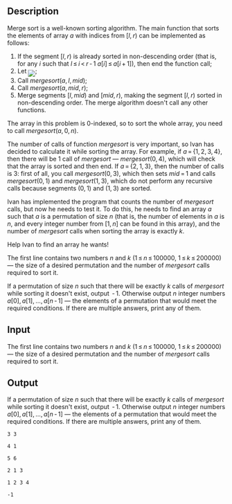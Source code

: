## Description

<div><p>Merge sort is a well-known sorting algorithm. The main function that sorts the elements of array <span class="tex-span"><i>a</i></span> with indices from <span class="tex-span">[<i>l</i>, <i>r</i>)</span> can be implemented as follows:</p><ol> <li> If the segment <span class="tex-span">[<i>l</i>, <i>r</i>)</span> is already sorted in non-descending order (that is, for any <span class="tex-span"><i>i</i></span> such that <span class="tex-span"><i>l</i> ≤ <i>i</i> &lt; <i>r</i> - 1</span> <span class="tex-span"><i>a</i>[<i>i</i>] ≤ <i>a</i>[<i>i</i> + 1]</span>), then end the function call; </li><li> Let <img align="middle" class="tex-formula" src="file://ZRLZYvZb.png" style="max-width: 100.0%;max-height: 100.0%;">; </li><li> Call <span class="tex-span"><i>mergesort</i>(<i>a</i>, <i>l</i>, <i>mid</i>)</span>; </li><li> Call <span class="tex-span"><i>mergesort</i>(<i>a</i>, <i>mid</i>, <i>r</i>)</span>; </li><li> Merge segments <span class="tex-span">[<i>l</i>, <i>mid</i>)</span> and <span class="tex-span">[<i>mid</i>, <i>r</i>)</span>, making the segment <span class="tex-span">[<i>l</i>, <i>r</i>)</span> sorted in non-descending order. The merge algorithm doesn't call any other functions. </li></ol><p>The array in this problem is <span class="tex-span">0</span>-indexed, so to sort the whole array, you need to call <span class="tex-span"><i>mergesort</i>(<i>a</i>, 0, <i>n</i>)</span>.</p><p>The number of calls of function <span class="tex-span"><i>mergesort</i></span> is very important, so Ivan has decided to calculate it while sorting the array. For example, if <span class="tex-span"><i>a</i> = {1, 2, 3, 4}</span>, then there will be <span class="tex-span">1</span> call of <span class="tex-span"><i>mergesort</i></span> — <span class="tex-span"><i>mergesort</i>(0, 4)</span>, which will check that the array is sorted and then end. If <span class="tex-span"><i>a</i> = {2, 1, 3}</span>, then the number of calls is <span class="tex-span">3</span>: first of all, you call <span class="tex-span"><i>mergesort</i>(0, 3)</span>, which then sets <span class="tex-span"><i>mid</i> = 1</span> and calls <span class="tex-span"><i>mergesort</i>(0, 1)</span> and <span class="tex-span"><i>mergesort</i>(1, 3)</span>, which do not perform any recursive calls because segments <span class="tex-span">(0, 1)</span> and <span class="tex-span">(1, 3)</span> are sorted.</p><p>Ivan has implemented the program that counts the number of <span class="tex-span"><i>mergesort</i></span> calls, but now he needs to test it. To do this, he needs to find an array <span class="tex-span"><i>a</i></span> such that <span class="tex-span"><i>a</i></span> is a permutation of size <span class="tex-span"><i>n</i></span> (that is, the number of elements in <span class="tex-span"><i>a</i></span> is <span class="tex-span"><i>n</i></span>, and every integer number from <span class="tex-span">[1, <i>n</i>]</span> can be found in this array), and the number of <span class="tex-span"><i>mergesort</i></span> calls when sorting the array is exactly <span class="tex-span"><i>k</i></span>.</p><p>Help Ivan to find an array he wants!</p></div><div class="input-specification"><p>The first line contains two numbers <span class="tex-span"><i>n</i></span> and <span class="tex-span"><i>k</i></span> (<span class="tex-span">1 ≤ <i>n</i> ≤ 100000</span>, <span class="tex-span">1 ≤ <i>k</i> ≤ 200000</span>) — the size of a desired permutation and the number of <span class="tex-span"><i>mergesort</i></span> calls required to sort it.</p></div><div class="output-specification"><p>If a permutation of size <span class="tex-span"><i>n</i></span> such that there will be exactly <span class="tex-span"><i>k</i></span> calls of <span class="tex-span"><i>mergesort</i></span> while sorting it doesn't exist, output <span class="tex-span"> - 1</span>. Otherwise output <span class="tex-span"><i>n</i></span> integer numbers <span class="tex-span"><i>a</i>[0], <i>a</i>[1], ..., <i>a</i>[<i>n</i> - 1]</span> — the elements of a permutation that would meet the required conditions. If there are multiple answers, print any of them.</p></div>

## Input

<p>The first line contains two numbers <span class="tex-span"><i>n</i></span> and <span class="tex-span"><i>k</i></span> (<span class="tex-span">1 ≤ <i>n</i> ≤ 100000</span>, <span class="tex-span">1 ≤ <i>k</i> ≤ 200000</span>) — the size of a desired permutation and the number of <span class="tex-span"><i>mergesort</i></span> calls required to sort it.</p>

## Output

<p>If a permutation of size <span class="tex-span"><i>n</i></span> such that there will be exactly <span class="tex-span"><i>k</i></span> calls of <span class="tex-span"><i>mergesort</i></span> while sorting it doesn't exist, output <span class="tex-span"> - 1</span>. Otherwise output <span class="tex-span"><i>n</i></span> integer numbers <span class="tex-span"><i>a</i>[0], <i>a</i>[1], ..., <i>a</i>[<i>n</i> - 1]</span> — the elements of a permutation that would meet the required conditions. If there are multiple answers, print any of them.</p>





```input1
3 3

```




```input2
4 1

```




```input3
5 6

```




```output1
2 1 3
```




```output2
1 2 3 4
```




```output3
-1

```


